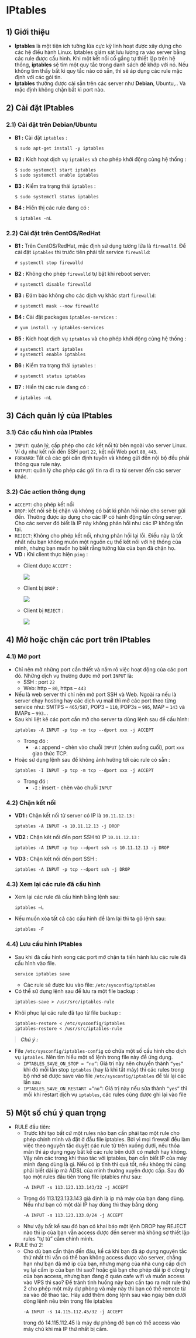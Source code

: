 # IPtables
## **1) Giới thiệu**
- **Iptables** là một tiện ích tường lửa cực kỳ linh hoạt được xây dựng cho các hệ điều hành Linux. Iptables giám sát lưu lượng ra vào server bằng các rule được cấu hình. Khi một kết nối cố gắng tự thiết lập trên hệ thống, **iptables** sẽ tìm một quy tắc trong danh sách để khớp với nó. Nếu không tìm thấy bất kì quy tắc nào có sẵn, thì sẽ áp dụng các rule mặc định với các gói tin.
- **Iptables** thường được cài sẵn trên các server như **Debian**, Ubuntu,.. Và mặc định không chặn bất kì port nào.
## **2) Cài đặt IPtables**
### **2.1) Cài đặt trên Debian/Ubuntu**
- **B1 :** Cài đặt `iptables` :
    ```
    $ sudo apt-get install -y iptables
    ```
- **B2 :** Kích hoạt dịch vụ `iptables` và cho phép khởi động cùng hệ thống :
    ```
    $ sudo systemctl start iptables
    $ sudo systemctl enable iptables
    ```
- **B3 :** Kiểm tra trạng thái `iptables` :
    ```
    $ sudo systemctl status iptables
    ```
- **B4 :** Hiển thị các rule đang có :
    ```
    $ iptables -nL
    ```
### **2.2) Cài đặt trên CentOS/RedHat**
- **B1 :** Trên CentOS/RedHat, mặc định sử dụng tường lửa là `firewalld`. Để cài đặt `iptables` thì trước tiên phải tắt service `firewalld`:
    ```
    # systemctl stop firewalld
    ```
- **B2 :** Không cho phép `firewalld` tự bật khi reboot server:
    ```
    # systemctl disable firewalld
    ```
- **B3 :** Đảm bảo không cho các dịch vụ khác start `firewalld`:
    ```
    # systemctl mask --now firewalld
    ```
- **B4 :** Cài đặt packages `iptables-services` :
    ```
    # yum install -y iptables-services
    ```
- **B5 :** Kích hoạt dịch vụ `iptables` và cho phép khởi động cùng hệ thống :
    ```
    # systemctl start iptables
    # systemctl enable iptables
    ```
- **B6 :** Kiểm tra trạng thái `iptables` :
    ```
    # systemctl status iptables
    ```
- **B7 :** Hiển thị các rule đang có :
    ```
    # iptables -nL
    ```
## **3) Cách quản lý của IPtables**
### **3.1) Các cấu hình của IPtables**
- `INPUT`: quản lý, cấp phép cho các kết nối từ bên ngoài vào server Linux. Ví dụ như kết nối đến SSH port `22`, kết nối Web port `80`, `443`.
- `FORWARD`: Tất cả các gói cần định tuyến và không gửi đến nội bộ đều phải thông qua rule này.
- `OUTPUT`: quản lý cho phép các gói tin ra đi ra từ server đến các server khác.
### **3.2) Các action thông dụng**
- `ACCEPT`: cho phép kết nối
- `DROP`: kết nối sẽ bị chặn và không có bất kì phản hồi nào cho server gửi đến. Thường được áp dụng cho các IP có hành động tấn công server. Cho các server đó biết là IP này không phản hồi như các IP không tồn tại.
- `REJECT`: Không cho phép kết nối, nhưng phản hồi lại lỗi. Điều này là tốt nhất nếu bạn không muốn một nguồn cụ thể kết nối với hệ thống của mình, nhưng bạn muốn họ biết rằng tường lửa của bạn đã chặn họ.
- **VD :** Khi client thực hiện `ping` :
    - Client được `ACCEPT` :
        
        <img src=https://i.imgur.com/k5KPDXk.png>

    - Client bị `DROP` :

        <img src=https://i.imgur.com/NCP0uQS.png>

    - Client bị `REJECT` :

        <img src=https://i.imgur.com/EDNekx7.png>

## **4) Mở hoặc chặn các port trên IPtables**
### **4.1) Mở port**
- Chỉ nên mở những port cần thiết và nắm rõ việc hoạt động của các port đó. Những dịch vụ thưởng được mở port `INPUT` là:
    - SSH : port `22`
    - Web: http – `80`, https – `443`
- Nếu là web server thì chỉ nên mở port SSH và Web. Ngoài ra nếu là server chạy hosting hay các dịch vụ mail thì mở các port theo từng service như: SMTPS – `465/587`, POP3 – `110`, POP3s – `995`, MAP – `143` và IMAPs – `993`…
- Sau khi liệt kê các port cần mở cho server ta dùng lệnh sau để cấu hình:
    ```
    iptables -A INPUT -p tcp -m tcp --dport xxx -j ACCEPT
    ```
    - Trong đó :
        - `-A` : append - chèn vào chuỗi `INPUT` (chèn xuống cuối), port `xxx` giao thức TCP.
- Hoặc sử dụng lệnh sau để không ảnh hưởng tới các rule có sẵn :
    ```
    iptables -I INPUT -p tcp -m tcp --dport xxx -j ACCEPT
    ```
    - Trong đó :
        - `-I` : insert - chèn vào chuỗi `INPUT`
### **4.2) Chặn kết nối**
- **VD1 :** Chặn kết nối từ server có IP là `10.11.12.13` :
    ```
    iptables -A INPUT -s 10.11.12.13 -j DROP
    ```
- **VD2 :** Chặn kêt nối đến port SSH từ IP `10.11.12.13` :
    ```
    iptables -A INPUT -p tcp --dport ssh -s 10.11.12.13 -j DROP
    ```
- **VD3 :** Chặn kết nối đến port SSH :
    ```
    iptables -A INPUT -p tcp --dport ssh -j DROP
    ```
### **4.3) Xem lại các rule đã cấu hình**
- Xem lại các rule đã cấu hình bằng lệnh sau:
    ```
    iptables –L
    ```
- Nếu muốn xóa tất cả các cấu hình để làm lại thì ta gõ lệnh sau:
    ```
    iptables -F
    ```
### **4.4) Lưu cấu hình IPtables**
- Sau khi đã cấu hình xong các port mở chặn ta tiến hành lưu các rule đã cấu hình vào file.
    ```
    service iptables save
    ```
    - Các rule sẽ được lưu vào file: `/etc/sysconfig/iptables`
- Có thể sử dụng lệnh sau để lưu ra một file backup :
    ```
    iptables-save > /usr/src/iptables-rule
    ```
- Khôi phục lại các rule đã tạo từ file backup :
    ```
    iptables-restore < /etc/sysconfig/iptables
    iptables-restore < /usr/src/iptables-rule
    ```
> ***Chú ý :*** 
- File `/etc/sysconfig/iptables-config` có chứa một số cấu hình cho dịch vụ `iptables`. Nên tìm hiểu một số lệnh trong file này để ứng dụng.
    - `IPTABLES_SAVE_ON_STOP = “no”`:  Giá trị này nên chuyển thành `“yes”` khi đó mỗi lần stop `iptables` (hay là khi tắt máy) thì các rules trong bộ nhớ sẽ được save vào file `/etc/sysconfig/iptables` để tải lại các lần sau
    - `IPTABLES_SAVE_ON_RESTART =”no”`: Giá trị này nếu sửa thành `“yes”` thì mỗi khi restart dịch vụ `iptables`, các rules cũng được ghi lại vào file
## **5) Một số chú ý quan trọng**
- RULE đầu tiên:
    - Trước khi tạo bất cứ một rules nào bạn cần phải tạo một rule cho phép chính mình và đặt ở đầu file iptables. Bởi vì mọi firewall đều làm việc theo nguyên tắc duyệt các rule từ trên xuống dưới, nếu thỏa mãn thì áp dụng ngay bất kể các rule bên dưới có match hay không. Vậy nên các trong khi thao tác với iptables, bạn cần biết IP của máy mình đang dùng là gì. Nếu có ip tĩnh thì quá tốt, nếu không thì cũng phải biết dải ip mà ADSL của mình thường xuyên được cấp. Sau đó tạo một rules đầu tiên trong file iptables như sau:
        ```
        -A INPUT -s 113.123.133.143/32 -j ACCEPT
        ```
    - Trong đó 113.123.133.143 giả định là ip mà máy của bạn đang dùng. Nếu như bạn có một dài IP hay dùng thì thay bằng dòng
        ```
        -A INPUT -s 113.123.133.0/24 -j ACCEPT
        ```
    - Như vậy bất kể sau đó bạn có khai báo một lệnh DROP hay REJECT nào thì ip của bạn vẫn access được đến server mà không sợ thiết lập rules “tự tử” cấm chính mình.
- RULE thứ 2:
    - Cho dù bạn cẩn thận đến đâu, kể cả khi bạn đã áp dụng nguyên tắc thứ nhất thì vẫn có thể bạn không access được vào server, chẳng hạn như bạn đã mở ip của bạn, nhưng mạng của nhà cung cấp dịch vụ lại cấm ip của bạn thì sao? hoặc giả bạn cho phép dải ip ở công ty của bạn access, nhưng bạn đang ở quán cafe wifi và muốn access vào VPS thì sao? Để tránh tình huống này bạn cần tạo ra một rule thứ 2 cho phép một máy dự phòng và máy này thì bạn có thể remote từ xa vào để thao tác. Hãy add thêm dòng lệnh sau vào ngay bên dưới dòng lệnh nêu trên trong file iptables
        ```
        -A INPUT -s 14.115.112.45/32 -j ACCEPT
        ```
        trong đó 14.115.112.45 là máy dự phòng để bạn có thể access vào máy chủ khi mà IP thứ nhất bị cấm.